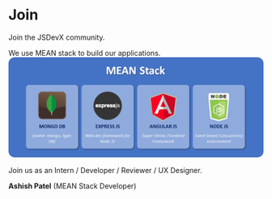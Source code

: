 # Join
Join the JSDevX community.

We use MEAN stack to build our applications.
![MEAN Stack : MongoDB, Express.js, Angular.js, Node.js](https://raw.githubusercontent.com/JSDevx/join/master/MEAN-image.png)

Join us as an Intern / Developer / Reviewer / UX Designer.

**Ashish Patel**
(MEAN Stack Developer)
